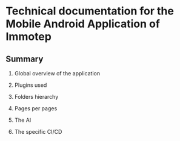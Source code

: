 # Technical documentation for the Mobile Android Application of Immotep

## Summary

1. Global overview of the application

2. Plugins used

3. Folders hierarchy

4. Pages per pages

5. The AI

6. The specific CI/CD
